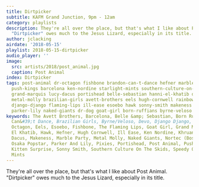 ```yaml
---
title: Dirtpicker
subtitle: KAFM Grand Junction, 9pm - 12am
category: playlists
description: They're all over the place, but that's what I like about Post Animal.
  "Dirtpicker" owes much to the Jesus Lizard, especially in its title.
author: jclacking
airdate: '2018-05-15'
playlist: 2018-05-15-dirtpicker
audio_player: ''
image:
  src: artists/2018/post_animal.jpg
  caption: Post Animal
index: Dirtpicker
tags: post-animal dr-octagon fishbone brandon-can-t-dance hefner marble-party devo
  push-kings barcelona ken-nordine starlight-mints southern-culture-on-skids nortec-bostich-fussible
  grand-marquis lucy-dacus portishead belle-sebastian hanni-el-khatib osaka-popstar
  metal-molly brazilian-girls avett-brothers eels hugh-cornwell rainbow-kitten-surprise
  django-django flaming-lips ill-ease esoebo hawk sonny-smith makeness pixies speedy-ortiz
  parker-lily naked-giants dr-dog goat-girl born-ruffians byrne-veloso khruangbin
keywords: The Avett Brothers, Barcelona, Belle &amp; Sebastian, Born Ruffians, Brandon
  Can&#39;t Dance, Brazilian Girls, Byrne/Veloso, Devo, Django Django, Dr. Dog, Dr.
  Octagon, Eels, Esoebo, Fishbone, The Flaming Lips, Goat Girl, Grand Marquis, Hanni
  El Khatib, Hawk, Hefner, Hugh Cornwell, Ill Ease, Ken Nordine, Khruangbin, Lucy
  Dacus, Makeness, Marble Party, Metal Molly, Naked Giants, Nortec (Bostich+Fussible),
  Osaka Popstar, Parker And Lily, Pixies, Portishead, Post Animal, Push Kings, Rainbow
  Kitten Surprise, Sonny Smith, Southern Culture On The Skids, Speedy Ortiz, The Starlight
  Mints
---
```

They're all over the place, but that's what I like about Post Animal. "Dirtpicker" owes much to the Jesus Lizard, especially in its title.
